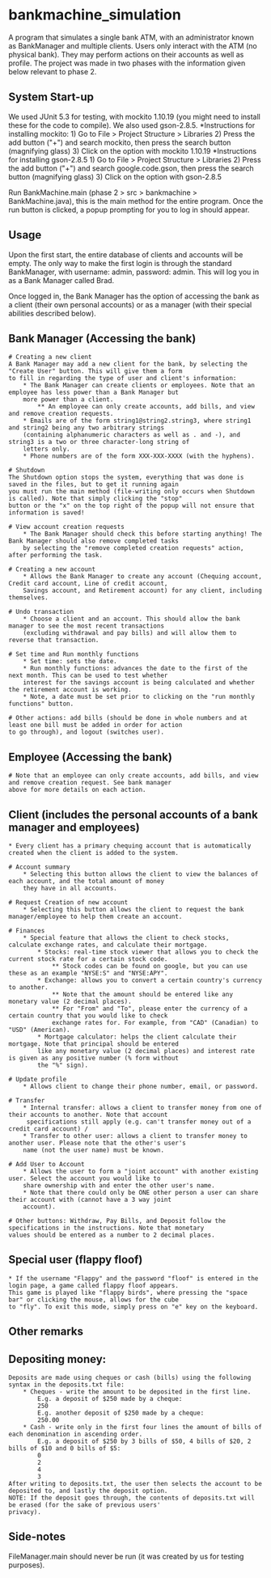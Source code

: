 # bankmachine_simulation

A program that simulates a single bank ATM, with an administrator known as BankManager and multiple clients.
Users only interact with the ATM (no physical bank). They may perform actions on their accounts as well as profile. The project was made in two phases with the information given below relevant to phase 2.


## System Start-up

We used JUnit 5.3 for testing, with mockito 1.10.19 (you might need to install these for the code to compile). We also
used gson-2.8.5.
    *Instructions for installing mockito:
        1) Go to File > Project Structure > Libraries
        2) Press the add button ("+") and search mockito, then press the search button (magnifying glass)
        3) Click on the option with mockito 1.10.19
    *Instructions for installing gson-2.8.5
        1) Go to File > Project Structure > Libraries
        2) Press the add button ("+") and search google.code.gson, then press the search button (magnifying glass)
        3) Click on the option with gson-2.8.5

Run BankMachine.main (phase 2 > src > bankmachine > BankMachine.java), this is the main method for the entire program.
Once the run button is clicked, a popup prompting for you to log in should appear.


## Usage

Upon the first start, the entire database of clients and accounts will be empty.
The only way to make the first login is through the standard BankManager, with username: admin, password: admin. This
will log you in as a Bank Manager called Brad.

Once logged in, the Bank Manager has the option of accessing the bank as a client (their own personal accounts) or as a
manager (with their special abilities described below).

## Bank Manager (Accessing the bank)

    # Creating a new client
    A Bank Manager may add a new client for the bank, by selecting the "Create User" button. This will give them a form
    to fill in regarding the type of user and client's information:
        * The Bank Manager can create clients or employees. Note that an employee has less power than a Bank Manager but
        more power than a client.
            ** An employee can only create accounts, add bills, and view and remove creation requests.
        * Emails are of the form string1@string2.string3, where string1 and string2 being any two arbitrary strings
        (containing alphanumeric characters as well as . and -), and string3 is a two or three character-long string of
        letters only.
        * Phone numbers are of the form XXX-XXX-XXXX (with the hyphens).

    # Shutdown
    The Shutdown option stops the system, everything that was done is saved in the files, but to get it running again
    you must run the main method (file-writing only occurs when Shutdown is called). Note that simply clicking the "stop"
    button or the "x" on the top right of the popup will not ensure that information is saved!

    # View account creation requests
        * The Bank Manager should check this before starting anything! The Bank Manager should also remove completed tasks
        by selecting the "remove completed creation requests" action, after performing the task.

    # Creating a new account
        * Allows the Bank Manager to create any account (Chequing account, Credit card account, Line of credit account,
        Savings account, and Retirement account) for any client, including themselves.

    # Undo transaction
        * Choose a client and an account. This should allow the bank manager to see the most recent transactions
        (excluding withdrawal and pay bills) and will allow them to reverse that transaction.

    # Set time and Run monthly functions
        * Set time: sets the date.
        * Run monthly functions: advances the date to the first of the next month. This can be used to test whether
        interest for the savings account is being calculated and whether the retirement account is working.
        * Note, a date must be set prior to clicking on the "run monthly functions" button.

    # Other actions: add bills (should be done in whole numbers and at least one bill must be added in order for action
    to go through), and logout (switches user).


## Employee (Accessing the bank)
    # Note that an employee can only create accounts, add bills, and view and remove creation request. See bank manager
    above for more details on each action.


## Client (includes the personal accounts of a bank manager and employees)
    * Every client has a primary chequing account that is automatically created when the client is added to the system.

    # Account summary
        * Selecting this button allows the client to view the balances of each account, and the total amount of money
        they have in all accounts.

    # Request Creation of new account
        * Selecting this button allows the client to request the bank manager/employee to help them create an account.

    # Finances
        * Special feature that allows the client to check stocks, calculate exchange rates, and calculate their mortgage.
            * Stocks: real-time stock viewer that allows you to check the current stock rate for a certain stock code.
                ** Stock codes can be found on google, but you can use these as an example "NYSE:S" and "NYSE:APY".
            * Exchange: allows you to convert a certain country's currency to another.
                ** Note that the amount should be entered like any monetary value (2 decimal places).
                ** For "From" and "To", please enter the currency of a certain country that you would like to check
                exchange rates for. For example, from "CAD" (Canadian) to "USD" (American).
            * Mortgage calculator: helps the client calculate their mortgage. Note that principal should be entered
            like any monetary value (2 decimal places) and interest rate is given as any positive number (% form without
            the "%" sign).

    # Update profile
        * Allows client to change their phone number, email, or password.

    # Transfer
        * Internal transfer: allows a client to transfer money from one of their accounts to another. Note that account
         specifications still apply (e.g. can't transfer money out of a credit card account) /
        * Transfer to other user: allows a client to transfer money to another user. Please note that the other's user's
        name (not the user name) must be known.

    # Add User to Account
        * Allows the user to form a "joint account" with another existing user. Select the account you would like to
        share ownership with and enter the other user's name.
        * Note that there could only be ONE other person a user can share their account with (cannot have a 3 way joint
        account).

    # Other buttons: Withdraw, Pay Bills, and Deposit follow the specifications in the instructions. Note that monetary
    values should be entered as a number to 2 decimal places.


## Special user (flappy floof)
    * If the username "Flappy" and the password "floof" is entered in the login page, a game called flappy floof appears.
    This game is played like "flappy birds", where pressing the "space bar" or clicking the mouse, allows for the cube
    to "fly". To exit this mode, simply press on "e" key on the keyboard.


## Other remarks

## Depositing money:
    Deposits are made using cheques or cash (bills) using the following syntax in the deposits.txt file:
        * Cheques - write the amount to be deposited in the first line.
            E.g. a deposit of $250 made by a cheque:
            250
            E.g. another deposit of $250 made by a cheque:
            250.00
        * Cash - write only in the first four lines the amount of bills of each denomination in ascending order.
            E.g. a deposit of $250 by 3 bills of $50, 4 bills of $20, 2 bills of $10 and 0 bills of $5:
            0
            2
            4
            3
    After writing to deposits.txt, the user then selects the account to be deposited to, and lastly the deposit option.
    NOTE: If the deposit goes through, the contents of deposits.txt will be erased (for the sake of previous users'
    privacy).


## Side-notes

FileManager.main should never be run (it was created by us for testing purposes).

